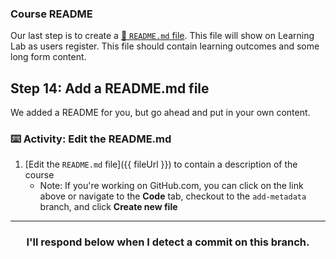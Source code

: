### Course README
Our last step is to create a [:book: `README.md` file](https://github.github.com/learning-lab-equipment/#/2-3-course-repo?id=the-course-repository). This file will show on Learning Lab as users register. This file should contain learning outcomes and some long form content.

## Step 14: Add a README.md file

We added a README for you, but go ahead and put in your own content.

### :keyboard: Activity: Edit the README.md

1. [Edit the `README.md` file]({{ fileUrl }}) to contain a description of the course
   - Note: If you're working on GitHub.com, you can click on the link above or navigate to the **Code** tab, checkout to the `add-metadata` branch, and click **Create new file**
  
<hr>
<h3 align="center">I'll respond below when I detect a commit on this branch.</h3>
